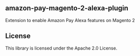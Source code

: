 ## amazon-pay-magento-2-alexa-plugin

Extension to enable Amazon Pay Alexa features on Magento 2

## License

This library is licensed under the Apache 2.0 License. 
